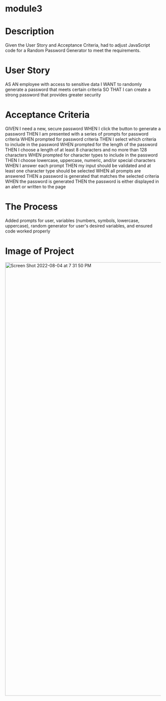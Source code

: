 # module3

# Description
Given the User Story and Acceptance Criteria, had to adjust JavaScript code for a Random Password Generator to meet the requirements.

# User Story
AS AN employee with access to sensitive data
I WANT to randomly generate a password that meets certain criteria
SO THAT I can create a strong password that provides greater security

# Acceptance Criteria
GIVEN I need a new, secure password
WHEN I click the button to generate a password
THEN I am presented with a series of prompts for password criteria
WHEN prompted for password criteria
THEN I select which criteria to include in the password
WHEN prompted for the length of the password
THEN I choose a length of at least 8 characters and no more than 128 characters
WHEN prompted for character types to include in the password
THEN I choose lowercase, uppercase, numeric, and/or special characters
WHEN I answer each prompt
THEN my input should be validated and at least one character type should be selected
WHEN all prompts are answered
THEN a password is generated that matches the selected criteria
WHEN the password is generated
THEN the password is either displayed in an alert or written to the page

# The Process
Added prompts for user, variables (numbers, symbols, lowercase, uppercase), random generator for user's desired variables, and ensured code worked properly

# Image of Project
<img width="1396" alt="Screen Shot 2022-08-04 at 7 31 50 PM" src="https://user-images.githubusercontent.com/109770676/182972364-b7ccaf26-63bd-4115-bd59-cbbe44b93a88.png">
